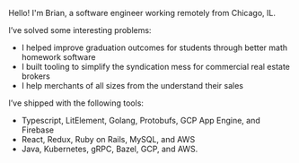 Hello! I'm Brian, a software engineer working remotely from Chicago, IL.


I’ve solved some interesting problems:
* I helped improve graduation outcomes for students through better math homework software
* I built tooling to simplify the syndication mess for commercial real estate brokers
* I help merchants of all sizes from the understand their sales 


I’ve shipped with the following tools:
* Typescript, LitElement, Golang, Protobufs, GCP App Engine, and Firebase
* React, Redux, Ruby on Rails, MySQL, and AWS
* Java, Kubernetes, gRPC, Bazel, GCP, and AWS.
